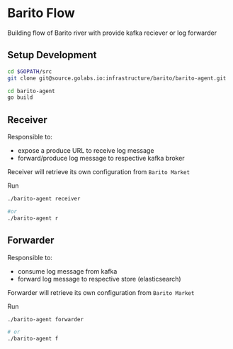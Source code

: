 # Barito Flow

Building flow of Barito river with provide kafka reciever or log forwarder 

## Setup Development

```sh
cd $GOPATH/src
git clone git@source.golabs.io:infrastructure/barito/barito-agent.git 

cd barito-agent
go build
```

## Receiver

Responsible to:
- expose a produce URL to receive log message
- forward/produce log message to respective kafka broker

Receiver will retrieve its own configuration from `Barito Market`

Run
```sh
./barito-agent receiver

#or
./barito-agent r
```


## Forwarder

Responsible to:
- consume log message from kafka
- forward log message to respective store (elasticsearch)


Forwarder will retrieve its own configuration from `Barito Market`

Run
```sh
./barito-agent forwarder

# or
./barito-agent f
```
